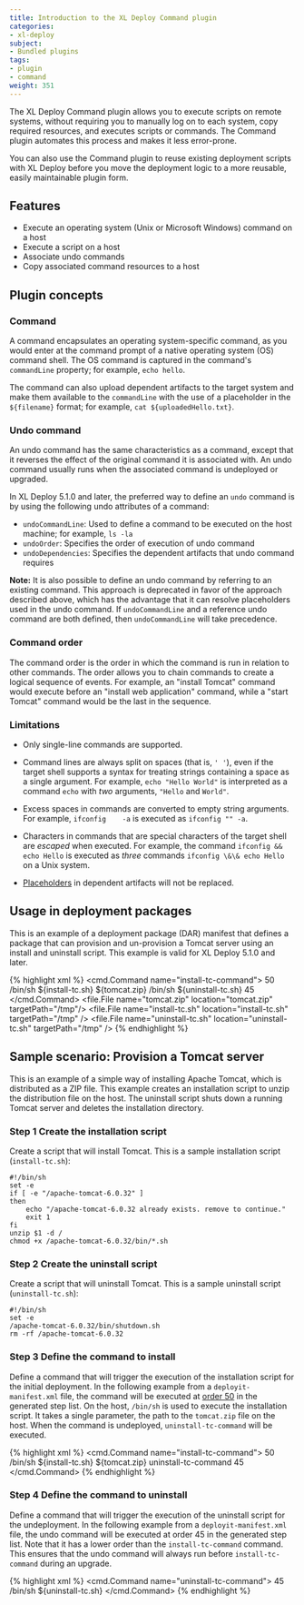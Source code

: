 ```yaml
---
title: Introduction to the XL Deploy Command plugin
categories:
- xl-deploy
subject:
- Bundled plugins
tags:
- plugin
- command
weight: 351
---
```


The XL Deploy Command plugin allows you to execute scripts on remote systems, without requiring you to manually log on to each system, copy required resources, and executes scripts or commands. The Command plugin automates this process and makes it less error-prone.

You can also use the Command plugin to reuse existing deployment scripts with XL Deploy before you move the deployment logic to a more reusable, easily maintainable plugin form.

## Features

* Execute an operating system (Unix or Microsoft Windows) command on a host
* Execute a script on a host
* Associate undo commands
* Copy associated command resources to a host

## Plugin concepts

### Command

A command encapsulates an operating system-specific command, as you would enter at the command prompt of a native operating system (OS) command shell. The OS command is captured in the command's `commandLine` property; for example, `echo hello`.

The command can also upload dependent artifacts to the target system and make them available to the `commandLine` with the use of a placeholder in the `${filename}` format; for example, `cat ${uploadedHello.txt}`.

### Undo command

An undo command has the same characteristics as a command, except that it reverses the effect of the original command it is associated with. An undo command usually runs when the associated command is undeployed or upgraded.

In XL Deploy 5.1.0 and later, the preferred way to define an `undo` command is by using the following undo attributes of a command:

* `undoCommandLine`: Used to define a command to be executed on the host machine; for example, `ls -la`
* `undoOrder`: Specifies the order of execution of undo command
* `undoDependencies`: Specifies the dependent artifacts that undo command requires

**Note:** It is also possible to define an undo command by referring to an existing command. This approach is deprecated in favor of the approach described above, which has the advantage that it can resolve placeholders used in the undo command. If `undoCommandLine` and a reference undo command are both defined, then `undoCommandLine` will take precedence.

### Command order

The command order is the order in which the command is run in relation to other commands. The order allows you to chain commands to create a logical sequence of events. For example, an "install Tomcat" command would execute before an "install web application" command, while a "start Tomcat" command would be the last in the sequence.

### Limitations

* Only single-line commands are supported.

* Command lines are always split on spaces (that is, `' '`), even if the target shell supports a syntax for treating strings containing a space as a single argument. For example, `echo "Hello World"` is interpreted as a command `echo` with _two_ arguments, `"Hello` and `World"`.

* Excess spaces in commands are converted to empty string arguments. For example, <code>ifconfig&nbsp;&nbsp;&nbsp;&nbsp;-a</code> is executed as `ifconfig "" -a`.

* Characters in commands that are special characters of the target shell are *escaped* when executed. For example, the command `ifconfig && echo Hello` is executed as _three_ commands `ifconfig \&\& echo Hello` on a Unix system.

* [Placeholders](/xl-deploy/how-to/using-placeholders-in-xl-deploy.html) in dependent artifacts will not be replaced.

## Usage in deployment packages

This is an example of a deployment package (DAR) manifest that defines a package that can provision and un-provision a Tomcat server using an install and uninstall script. This example is valid for XL Deploy 5.1.0 and later.

{% highlight xml %}
<cmd.Command name="install-tc-command">
    <order>50</order>
    <commandLine>/bin/sh ${install-tc.sh} ${tomcat.zip}</commandLine>
    <dependencies>
        <ci ref="install-tc.sh" />
        <ci ref="tomcat.zip" />
    </dependencies>
    <undoCommandLine>/bin/sh ${uninstall-tc.sh}</undoCommandLine>
    <undoOrder>45</undoOrder>
    <undoDependencies>
        <ci ref="uninstall-tc.sh" />
    </undoDependencies>
</cmd.Command>
<file.File name="tomcat.zip" location="tomcat.zip" targetPath="/tmp"/>
<file.File name="install-tc.sh" location="install-tc.sh" targetPath="/tmp" />
<file.File name="uninstall-tc.sh" location="uninstall-tc.sh" targetPath="/tmp" />
{% endhighlight %}

## Sample scenario: Provision a Tomcat server

This is an example of a simple way of installing Apache Tomcat, which is distributed as a ZIP file. This example creates an installation script to unzip the distribution file on the host. The uninstall script shuts down a running Tomcat server and deletes the installation directory.

### Step 1 Create the installation script

Create a script that will install Tomcat. This is a sample installation script (`install-tc.sh`):

    #!/bin/sh
    set -e
    if [ -e "/apache-tomcat-6.0.32" ]
    then
	    echo "/apache-tomcat-6.0.32 already exists. remove to continue."
	    exit 1
    fi
    unzip $1 -d /
    chmod +x /apache-tomcat-6.0.32/bin/*.sh

### Step 2 Create the uninstall script

Create a script that will uninstall Tomcat. This is a sample uninstall script (`uninstall-tc.sh`):

    #!/bin/sh
    set -e
    /apache-tomcat-6.0.32/bin/shutdown.sh
    rm -rf /apache-tomcat-6.0.32

### Step 3 Define the command to install

Define a command that will trigger the execution of the installation script for the initial deployment. In the following example from a `deployit-manifest.xml` file, the command will be executed at [order 50](/xl-deploy/concept/steps-and-steplists-in-xl-deploy.html#steplist) in the generated step list. On the host, `/bin/sh` is used to execute the installation script. It takes a single parameter, the path to the `tomcat.zip` file on the host. When the command is undeployed, `uninstall-tc-command` will be executed.

{% highlight xml %}
<cmd.Command name="install-tc-command">
    <order>50</order>
    <commandLine>/bin/sh ${install-tc.sh} ${tomcat.zip}</commandLine>
    <commandLine>uninstall-tc-command</commandLine>
    <undoOrder>45</undoOrder>
    <dependencies>
        <ci ref="install-tc.sh" />
        <ci ref="tomcat.zip" />
    </dependencies>
</cmd.Command>
{% endhighlight %}

### Step 4 Define the command to uninstall

Define a command that will trigger the execution of the uninstall script for the undeployment. In the following example from a `deployit-manifest.xml` file, the undo command will be executed at order 45 in the generated step list. Note that it has a lower order than the `install-tc-command` command. This ensures that the undo command will always run before `install-tc-command` during an upgrade.

{% highlight xml %}
<cmd.Command name="uninstall-tc-command">
    <order>45</order>
    <commandLine>/bin/sh ${uninstall-tc.sh}</commandLine>
    <dependencies>
        <ci ref="uninstall-tc.sh" />
    </dependencies>
</cmd.Command>
{% endhighlight %}
